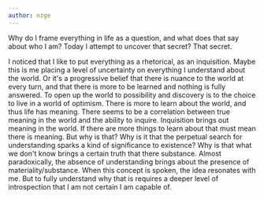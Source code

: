```yaml
---
author: nzge
---
```


Why do I frame everything in life as a question, and what does that say about who I am?
Today I attempt to uncover that secret? That secret.

I noticed that I like to put everything as a rhetorical, as an inquisition.
Maybe this is me placing a level of uncertainty on everything I understand about the world.
Or it's a progressive belief that there is nuance to the world at every turn, and that there is more to be learned and nothing is fully answered. To open up the world to possibility and discovery is to the choice to live in a world of optimism. There is more to learn about the world, and thus life has meaning. 
There seems to be a correlation between true meaning in the world and the ability to inquire. Inquisition brings out meaning in the world. If there are more things to learn about that must mean there is meaning.
But why is that? Why is it that the perpetual search for understanding sparks a kind of significance to existence? Why is that what we don't know brings a certain truth that there substance. Almost paradoxically, the absence of understanding brings about the presence of materiality/substance.
 When this concept is spoken, the idea resonates with me. But to fully understand why that is requires a deeper level of introspection that I am not certain I am capable of.
